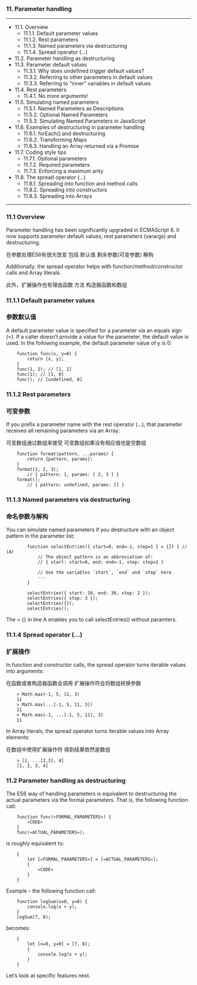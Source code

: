 ### 11. Parameter handling

---
* 11.1. Overview
  * 11.1.1. Default parameter values
  * 11.1.2. Rest parameters
  * 11.1.3. Named parameters via destructuring
  * 11.1.4. Spread operator (...)
* 11.2. Parameter handling as destructuring
* 11.3. Parameter default values
  * 11.3.1. Why does undefined trigger default values?
  * 11.3.2. Referring to other parameters in default values
  * 11.3.3. Referring to “inner” variables in default values
* 11.4. Rest parameters
  * 11.4.1. No more arguments!
* 11.5. Simulating named parameters
  * 11.5.1. Named Parameters as Descriptions
  * 11.5.2. Optional Named Parameters
  * 11.5.3. Simulating Named Parameters in JavaScript
* 11.6. Examples of destructuring in parameter handling
  * 11.6.1. forEach() and destructuring
  * 11.6.2. Transforming Maps
  * 11.6.3. Handling an Array returned via a Promise
* 11.7. Coding style tips
  * 11.7.1. Optional parameters
  * 11.7.2. Required parameters
  * 11.7.3. Enforcing a maximum arity
* 11.8. The spread operator (...)
  * 11.8.1. Spreading into function and method calls
  * 11.8.2. Spreading into constructors
  * 11.8.3. Spreading into Arrays

---

### 11.1 Overview

Parameter handling has been significantly upgraded in ECMAScript 6. It now supports parameter default values, rest parameters (varargs) and destructuring.

在参数处理ES6有很大改变 包括 默认值 剩余参数(可变参数) 解构


Additionally, the spread operator helps with function/method/constructor calls and Array literals.

此外，扩展操作也有理由函数 方法 构造器函数和数组

### 11.1.1 Default parameter values
### 参数默认值

A default parameter value is specified for a parameter via an equals sign (=). If a caller doesn’t provide a value for the parameter, the default value is used. In the following example, the default parameter value of y is 0:

        function func(x, y=0) {
            return [x, y];
        }
        func(1, 2); // [1, 2]
        func(1); // [1, 0]
        func(); // [undefined, 0]


### 11.1.2 Rest parameters
### 可变参数

If you prefix a parameter name with the rest operator (...), that parameter receives all remaining parameters via an Array:

可变数组通过数组来接受 可变数组如果没有相应值也是空数组


        function format(pattern, ...params) {
            return {pattern, params};
        }
        format(1, 2, 3);
            // { pattern: 1, params: [ 2, 3 ] }
        format();
            // { pattern: undefined, params: [] }


### 11.1.3 Named parameters via destructuring
### 命名参数与解构

You can simulate named parameters if you destructure with an object pattern in the parameter list:


            function selectEntries({ start=0, end=-1, step=1 } = {}) { // (A)
                // The object pattern is an abbreviation of:
                // { start: start=0, end: end=-1, step: step=1 }

                // Use the variables `start`, `end` and `step` here
                ···
            }

            selectEntries({ start: 10, end: 30, step: 2 });
            selectEntries({ step: 3 });
            selectEntries({});
            selectEntries();

The = {} in line A enables you to call selectEntries() without paramters.



### 11.1.4 Spread operator (...)
### 扩展操作

In function and constructor calls, the spread operator turns iterable values into arguments:

在函数或者构造器函数会调用 扩展操作符会将数组转换参数

        > Math.max(-1, 5, 11, 3)
        11
        > Math.max(...[-1, 5, 11, 3])
        11
        > Math.max(-1, ...[-1, 5, 11], 3)
        11


In Array literals, the spread operator turns iterable values into Array elements:

在数组中使用扩展操作符 得到结果依然是数组

        > [1, ...[2,3], 4]
        [1, 2, 3, 4]


### 11.2 Parameter handling as destructuring

The ES6 way of handling parameters is equivalent to destructuring the actual parameters via the formal parameters. That is, the following function call:

        function func(«FORMAL_PARAMETERS») {
            «CODE»
        }
        func(«ACTUAL_PARAMETERS»);

is roughly equivalent to:

        {
            let [«FORMAL_PARAMETERS»] = [«ACTUAL_PARAMETERS»];
            {
                «CODE»
            }
        }

Example – the following function call:

        function logSum(x=0, y=0) {
            console.log(x + y);
        }
        logSum(7, 8);

becomes:

        {
            let [x=0, y=0] = [7, 8];
            {
                console.log(x + y);
            }
        }

Let’s look at specific features next.
